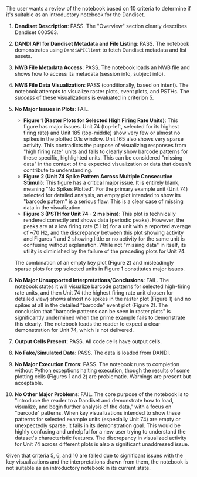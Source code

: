 The user wants a review of the notebook based on 10 criteria to determine if it's suitable as an introductory notebook for the Dandiset.

1.  **Dandiset Description**: PASS. The "Overview" section clearly describes Dandiset 000563.
2.  **DANDI API for Dandiset Metadata and File Listing**: PASS. The notebook demonstrates using `DandiAPIClient` to fetch Dandiset metadata and list assets.
3.  **NWB File Metadata Access**: PASS. The notebook loads an NWB file and shows how to access its metadata (session info, subject info).
4.  **NWB File Data Visualization**: PASS (conditionally, based on intent). The notebook attempts to visualize raster plots, event plots, and PSTHs. The *success* of these visualizations is evaluated in criterion 5.
5.  **No Major Issues in Plots**: FAIL.
    *   **Figure 1 (Raster Plots for Selected High Firing Rate Units)**: This figure has major issues. Unit 74 (top-left, selected for its highest firing rate) and Unit 185 (top-middle) show very few or almost no spikes in the plotted 0.1s window. Unit 165 also shows very sparse activity. This contradicts the purpose of visualizing responses from "high firing rate" units and fails to clearly show barcode patterns for these specific, highlighted units. This can be considered "missing data" in the context of the expected visualization or data that doesn't contribute to understanding.
    *   **Figure 2 (Unit 74 Spike Pattern Across Multiple Consecutive Stimuli)**: This figure has a critical major issue. It is entirely blank, meaning "No Spikes Plotted". For the primary example unit (Unit 74) selected for detailed analysis, an empty plot intended to show its "barcode pattern" is a serious flaw. This is a clear case of missing data in the visualization.
    *   **Figure 3 (PSTH for Unit 74 - 2 ms bins)**: This plot is technically rendered correctly and shows data (periodic peaks). However, the peaks are at a low firing rate (5 Hz) for a unit with a reported average of ~70 Hz, and the discrepancy between this plot showing activity and Figures 1 and 2 showing little or no activity for the same unit is confusing without explanation. While not "missing data" in itself, its utility is diminished by the failure of the preceding plots for Unit 74.

    The combination of an empty key plot (Figure 2) and misleadingly sparse plots for top selected units in Figure 1 constitutes major issues.
6.  **No Major Unsupported Interpretations/Conclusions**: FAIL. The notebook states it will visualize barcode patterns for selected high-firing rate units, and then Unit 74 (the highest firing rate unit chosen for detailed view) shows almost no spikes in the raster plot (Figure 1) and no spikes at all in the detailed "barcode" event plot (Figure 2). The conclusion that "barcode patterns can be seen in raster plots" is significantly undermined when the prime example fails to demonstrate this clearly. The notebook leads the reader to expect a clear demonstration for Unit 74, which is not delivered.
7.  **Output Cells Present**: PASS. All code cells have output cells.
8.  **No Fake/Simulated Data**: PASS. The data is loaded from DANDI.
9.  **No Major Execution Errors**: PASS. The notebook runs to completion without Python exceptions halting execution, though the results of some plotting cells (Figures 1 and 2) are problematic. Warnings are present but acceptable.
10. **No Other Major Problems**: FAIL. The core purpose of the notebook is to "introduce the reader to a Dandiset and demonstrate how to load, visualize, and begin further analysis of the data," with a focus on "barcode" patterns. When key visualizations intended to show these patterns for selected example units (especially Unit 74) are empty or unexpectedly sparse, it fails in its demonstration goal. This would be highly confusing and unhelpful for a new user trying to understand the dataset's characteristic features. The discrepancy in visualized activity for Unit 74 across different plots is also a significant unaddressed issue.

Given that criteria 5, 6, and 10 are failed due to significant issues with the key visualizations and the interpretations drawn from them, the notebook is not suitable as an introductory notebook in its current state.